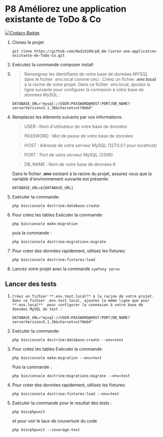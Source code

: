 # P8 Améliorez une application existante de ToDo & Co

[![Codacy Badge](https://app.codacy.com/project/badge/Grade/f7e595f098b243b69506e1984109f0a2)](https://app.codacy.com/gh/Hadidi09/p8_Am-liorez-une-application-existante-de-ToDo-Co/dashboard?utm_source=gh&utm_medium=referral&utm_content=&utm_campaign=Badge_grade)

1. Clonez le projet

   `git clone https://github.com/Hadidi09/p8_Am-liorez-une-application-existante-de-ToDo-Co.git`

2. Exécutez la commande composer install
3. > Renseignez les identifiants de votre base de données MYSQL dans le fichier .env.local comme ceci : Créez un fichier **.env.local** à la racine de votre projet. Dans ce fichier .env.local, ajoutez la ligne suivante pour configurer la connexion à votre base de données MySQL :

   `DATABASE_URL="mysql://USER:PASSWORD@HOST:PORT/DB_NAME?serverVersion=5.1.36&charset=utf8mb4"`

4. Remplacez les éléments suivants par vos informations:

   > USER : Nom d'utilisateur de votre base de données

   > PASSWORD : Mot de passe de votre base de données

   > HOST : Adresse de votre serveur MySQL (127.0.0.1 pour localhost)

   > PORT : Port de votre serveur MySQL (3306)

   > DB_NAME : Nom de votre base de données 6.

   Dans le fichier **.env** existant à la racine du projet, assurez vous que la variable d'environnement suivante est présente:

   `DATABASE_URL=${DATABASE_URL}`

5. Exécuter la commande:

   `php bin/console doctrine:database:create`

6. Pour créez les tables
   Exécuter la commande:

   `php bin/console make:migration`

   puis la commande :

   `php bin/console doctrine:migrations:migrate`

7. Pour créer des données rapidement, utilisez les fixtures:

   `php bin/console doctrine:fixtures:load`

8. Lancez votre projet avec la commande
   `symfony serve`

## Lancer des tests

1. `Créez un fichier **.env.test.local** à la racine de votre projet.  Dans ce fichier .env.test.local, ajoutez la même ligne que pour **.env.local**  pour configurer la connexion à votre base de données MySQL de test :`

   `DATABASE_URL="mysql://USER:PASSWORD@HOST:PORT/DB_NAME?serverVersion=5.1.36&charset=utf8mb4"`

2. Exécuter la commande:

   `php bin/console doctrine:database:create --env=test`

3. Pour créez les tables
   Exécuter la commande:

   `php bin/console make:migration --env=test`

   Puis la commande :

   `php bin/console doctrine:migrations:migrate --env=test`

4. Pour créer des données rapidement, utilisez les fixtures:

   `php bin/console doctrine:fixtures:load --env=test`

5. Exécuter la commande pour le resultat des tests :

   `php bin/phpunit`

   et pour voir le taux de couverture du code

   `php bin/phpunit --coverage-text`
